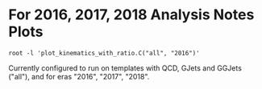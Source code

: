 # For 2016, 2017, 2018 Analysis Notes Plots

```
root -l 'plot_kinematics_with_ratio.C("all", "2016")'
```

Currently configured to run on templates with QCD, GJets and GGJets ("all"), and for eras "2016", "2017", "2018".
